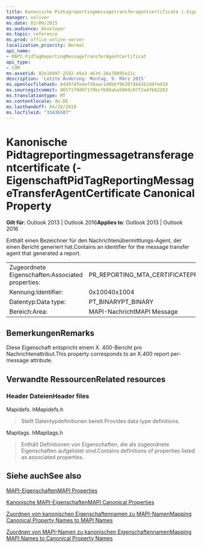 ```yaml
---
title: Kanonische Pidtagreportingmessagetransferagentcertificate (-Eigenschaft
manager: soliver
ms.date: 03/09/2015
ms.audience: Developer
ms.topic: reference
ms.prod: office-online-server
localization_priority: Normal
api_name:
- MAPI.PidTagReportingMessageTransferAgentCertificat
api_type:
- COM
ms.assetid: 02e18d97-25d2-49a3-a63d-26a70895e21c
description: 'Letzte Änderung: Montag, 9. März 2015'
ms.openlocfilehash: 04d97dfeeef28aac1d0bbf963074b4262d4fed3d
ms.sourcegitcommit: 8657170d071f9bcf680aba50b9c07f2a4fb82283
ms.translationtype: MT
ms.contentlocale: de-DE
ms.lasthandoff: 04/28/2019
ms.locfileid: "33436587"
---
```

# <a name="pidtagreportingmessagetransferagentcertificate-canonical-property"></a><span data-ttu-id="9a838-103">Kanonische Pidtagreportingmessagetransferagentcertificate (-Eigenschaft</span><span class="sxs-lookup"><span data-stu-id="9a838-103">PidTagReportingMessageTransferAgentCertificate Canonical Property</span></span>

  
  
<span data-ttu-id="9a838-104">**Gilt für**: Outlook 2013 | Outlook 2016</span><span class="sxs-lookup"><span data-stu-id="9a838-104">**Applies to**: Outlook 2013 | Outlook 2016</span></span> 
  
<span data-ttu-id="9a838-105">Enthält einen Bezeichner für den Nachrichtenübermittlungs-Agent, der einen Bericht generiert hat.</span><span class="sxs-lookup"><span data-stu-id="9a838-105">Contains an identifier for the message transfer agent that generated a report.</span></span>
  
|||
|:-----|:-----|
|<span data-ttu-id="9a838-106">Zugeordnete Eigenschaften:</span><span class="sxs-lookup"><span data-stu-id="9a838-106">Associated properties:</span></span>  <br/> |<span data-ttu-id="9a838-107">PR_REPORTING_MTA_CERTIFICATE</span><span class="sxs-lookup"><span data-stu-id="9a838-107">PR_REPORTING_MTA_CERTIFICATE</span></span>  <br/> |
|<span data-ttu-id="9a838-108">Kennung:</span><span class="sxs-lookup"><span data-stu-id="9a838-108">Identifier:</span></span>  <br/> |<span data-ttu-id="9a838-109">0x1004</span><span class="sxs-lookup"><span data-stu-id="9a838-109">0x1004</span></span>  <br/> |
|<span data-ttu-id="9a838-110">Datentyp:</span><span class="sxs-lookup"><span data-stu-id="9a838-110">Data type:</span></span>  <br/> |<span data-ttu-id="9a838-111">PT_BINARY</span><span class="sxs-lookup"><span data-stu-id="9a838-111">PT_BINARY</span></span>  <br/> |
|<span data-ttu-id="9a838-112">Bereich:</span><span class="sxs-lookup"><span data-stu-id="9a838-112">Area:</span></span>  <br/> |<span data-ttu-id="9a838-113">MAPI-Nachricht</span><span class="sxs-lookup"><span data-stu-id="9a838-113">MAPI Message</span></span>  <br/> |
   
## <a name="remarks"></a><span data-ttu-id="9a838-114">Bemerkungen</span><span class="sxs-lookup"><span data-stu-id="9a838-114">Remarks</span></span>

<span data-ttu-id="9a838-115">Diese Eigenschaft entspricht einem X. 400-Bericht pro Nachrichtenattribut.</span><span class="sxs-lookup"><span data-stu-id="9a838-115">This property corresponds to an X.400 report per-message attribute.</span></span>
  
## <a name="related-resources"></a><span data-ttu-id="9a838-116">Verwandte Ressourcen</span><span class="sxs-lookup"><span data-stu-id="9a838-116">Related resources</span></span>

### <a name="header-files"></a><span data-ttu-id="9a838-117">Header Dateien</span><span class="sxs-lookup"><span data-stu-id="9a838-117">Header files</span></span>

<span data-ttu-id="9a838-118">Mapidefs. h</span><span class="sxs-lookup"><span data-stu-id="9a838-118">Mapidefs.h</span></span>
  
> <span data-ttu-id="9a838-119">Stellt Datentypdefinitionen bereit.</span><span class="sxs-lookup"><span data-stu-id="9a838-119">Provides data type definitions.</span></span>
    
<span data-ttu-id="9a838-120">Mapitags. h</span><span class="sxs-lookup"><span data-stu-id="9a838-120">Mapitags.h</span></span>
  
> <span data-ttu-id="9a838-121">Enthält Definitionen von Eigenschaften, die als zugeordnete Eigenschaften aufgelistet sind.</span><span class="sxs-lookup"><span data-stu-id="9a838-121">Contains definitions of properties listed as associated properties.</span></span>
    
## <a name="see-also"></a><span data-ttu-id="9a838-122">Siehe auch</span><span class="sxs-lookup"><span data-stu-id="9a838-122">See also</span></span>



[<span data-ttu-id="9a838-123">MAPI-Eigenschaften</span><span class="sxs-lookup"><span data-stu-id="9a838-123">MAPI Properties</span></span>](mapi-properties.md)
  
[<span data-ttu-id="9a838-124">Kanonische MAPI-Eigenschaften</span><span class="sxs-lookup"><span data-stu-id="9a838-124">MAPI Canonical Properties</span></span>](mapi-canonical-properties.md)
  
[<span data-ttu-id="9a838-125">Zuordnen von kanonischen Eigenschaftennamen zu MAPI-Namen</span><span class="sxs-lookup"><span data-stu-id="9a838-125">Mapping Canonical Property Names to MAPI Names</span></span>](mapping-canonical-property-names-to-mapi-names.md)
  
[<span data-ttu-id="9a838-126">Zuordnen von MAPI-Namen zu kanonischen Eigenschaftennamen</span><span class="sxs-lookup"><span data-stu-id="9a838-126">Mapping MAPI Names to Canonical Property Names</span></span>](mapping-mapi-names-to-canonical-property-names.md)

